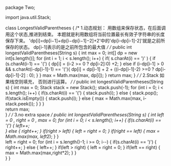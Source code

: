 package Two;

import java.util.Stack;

class LongestValidParentheses {
    /*
    1.动态规划：
    用数组来保存状态，在后面调用这个状态,推进到结束。
     本题就是利用数组将当前位置最长有效子字符串的长度保存下来。
    'dp[i]=dp[i−1]+dp[i−dp[i−1]−2]+2'中的'dp[i-dp[i-1]-2]'就是之前所保存的状态。
         dp[i-1]表示的是之前所包含的最大值
    */
    /* public int longestValidParentheses(String s) {
        int max = 0;
        int[] dp = new int[s.length()];
        for (int i = 1; i < s.length(); i++) {
            if( s.charAt(i) == ')' ) {
                if (s.charAt(i-1) == '(') {
                    dp[i] = (i-2 >= 0 ? dp[i-2]:0) +2;
                } else if (i-dp[i-1] > 0 && s.charAt(i-dp[i-1]-1) == '('){
                    dp[i] = dp[i-1] + 2 + ((i-dp[i-1]-2) >=0 ? dp[i-dp[i-1]-2] : 0);
                }
            }
            max = Math.max(max, dp[i]);
        }
        return max;
    } */
    /* 2.Stack 
       如果栈空则填充，
       否则进行运算。 */
    /* public int longestValidParentheses(String s) {
        int max = 0;
        Stack<Integer> stack = new Stack<Integer>();
        stack.push(-1);
        for (int i = 0; i < s.length(); i++) {
            if(s.charAt(i) == '(') {
                stack.push(i);
            } else {
                stack.pop();
                if(stack.isEmpty()) {
                    stack.push(i);
                } else {
                    max = Math.max(max, i-stack.peek());
                }
            }
        }  
        return max;         
    }
 */
/* 3.no extra space */
public int longestValidParentheses(String s) {
    int left = 0 , right = 0 , max = 0;
    for (int i = 0; i < s.length(); i++) {
        if(s.charAt(i) == '(') {
          left++;  
        } else {
            right++;
        }
        if(right > left) {
            left = right = 0; 
        }
        if(right == left) {
            max = Math.max(max, left*2);
        }
    }  
    left = right = 0;
    for (int i = s.length()-1; i >= 0; i--) {
       if(s.charAt(i) == ')') {
           right++;
       } else {
           left++;
       }
       if(left > right) {
           left = right = 0;
       }
       if(left == right) {
           max = Math.max(max,right*2);
       }
    }     
}
}
